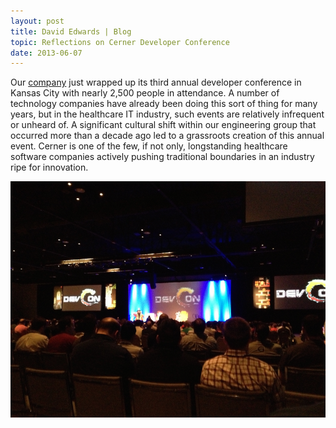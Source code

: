 ```yaml
---
layout: post
title: David Edwards | Blog
topic: Reflections on Cerner Developer Conference
date: 2013-06-07
---
```

Our [company](http://www.cerner.com) just wrapped up its third annual developer conference in Kansas City with nearly 2,500
people in attendance. A number of technology companies have already been doing this sort of thing for many years, but in the
healthcare IT industry, such events are relatively infrequent or unheard of. A significant cultural shift within our engineering
group that occurred more than a decade ago led to a grassroots creation of this annual event. Cerner is one of the few, if not
only, longstanding healthcare software companies actively pushing traditional boundaries in an industry ripe for innovation.

![Cerner DevCon 2013 Kickoff](/images/devcon-2013-kickoff.png "Cerner DevCon 2013 Kickoff")
